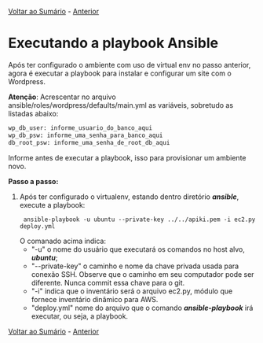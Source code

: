 [Voltar ao Sumário](../README.md) - [Anterior](ansible.md)

# Executando a playbook Ansible

Após ter configurado o ambiente com uso de virtual env no passo anterior, agora é executar a playbook para instalar e configurar um site com o Wordpress.

**Atenção**: Acrescentar no arquivo ansible/roles/wordpress/defaults/main.yml as variáveis, sobretudo as listadas abaixo:

```python
wp_db_user: informe_usuario_do_banco_aqui
wp_db_psw: informe_uma_senha_para_banco_aqui
db_root_psw: informe_uma_senha_de_root_db_aqui
```
Informe antes de executar a playbook, isso para provisionar um ambiente novo.

**Passo a passo:**

1. Após ter configurado o virtualenv, estando dentro diretório ***ansible***, execute a playbook:
   ```shell
    ansible-playbook -u ubuntu --private-key ../../apiki.pem -i ec2.py deploy.yml
   ```
   O comanado acima indica:
   - "-u" o nome do usuário que executará os comandos no host alvo, ***ubuntu***;
   - "--private-key" o caminho e nome da chave privada usada para conexão SSH. Observe que o caminho em seu computador pode ser diferente. Nunca commit essa chave para o git.
   - "-i" indica que o inventário será o arquivo ec2.py, módulo que fornece inventário dinâmico para AWS.
   - "deploy.yml" nome do arquivo que o comando ***ansible-playbook*** irá executar, ou seja, a playbook.

[Voltar ao Sumário](../README.md) - [Anterior](ansible.md)